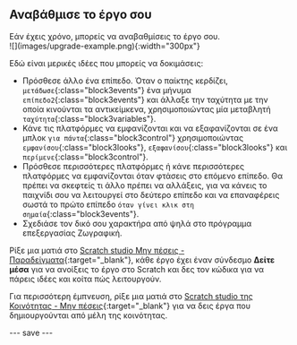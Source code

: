 ## Αναβάθμισε το έργο σου

<div style="display: flex; flex-wrap: wrap">
<div style="flex-basis: 200px; flex-grow: 1; margin-right: 15px;">
Εάν έχεις χρόνο, μπορείς να αναβαθμίσεις το έργο σου. 
</div>
<div>
![](images/upgrade-example.png){:width="300px"}
</div>
</div>

Εδώ είναι μερικές ιδέες που μπορείς να δοκιμάσεις:
- Πρόσθεσε άλλο ένα επίπεδο. Όταν ο παίκτης κερδίζει, `μετάδωσε`{:class="block3events"} ένα μήνυμα `επίπεδο2`{:class="block3events"} και άλλαξε την ταχύτητα με την οποία κινούνται τα αντικείμκενα, χρησιμοποιώντας μία μεταβλητή `ταχύτητα`{:class="block3variables"}.
- Κάνε τις πλατφόρμες να εμφανίζονται και να εξαφανίζονται σε ένα μπλοκ `για πάντα`{:class="block3control"} χρησιμοποιώντας `εμφανίσου`{:class="block3looks"}, `εξαφανίσου`{:class="block3looks"} και `περίμενε`{:class="block3control"}.
- Πρόσθεσε περισσότερες πλατφόρμες ή κάνε περισσότερες πλατφόρμες να εμφανίζονται όταν φτάσεις στο επόμενο επίπεδο. Θα πρέπει να σκεφτείς τι άλλο πρέπει να αλλάξεις, για να κάνεις το παιχνίδι σου να λειτουργεί στο δεύτερο επίπεδο και να επαναφέρεις σωστά το πρώτο επίπεδο `όταν γίνει κλικ στη σημαία`{:class="block3events"}.
- Σχεδιάσε τον δικό σου χαρακτήρα από ψηλά στο πρόγραμμα επεξεργασίας Ζωγραφική.

Ρίξε μια ματιά στο [Scratch studio Μην πέσεις - Παραδείγματα](https://scratch.mit.edu/studios/29599110){:target="_blank"}, κάθε έργο έχει έναν σύνδεσμο **Δείτε μέσα** για να ανοίξεις το έργο στο Scratch και δες τον κώδικα για να πάρεις ιδέες και κοίτα πώς λειτουργούν.

Για περισσότερη έμπνευση, ρίξε μια ματιά στο [Scratch studio της Κοινότητας - Μην πέσεις](https://scratch.mit.edu/studios/29601182){:target="_blank"} για να δεις έργα που δημιουργούνται από μέλη της κοινότητας.

--- save ---
